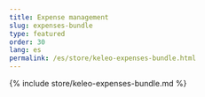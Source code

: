 ```yaml
---
title: Expense management
slug: expenses-bundle
type: featured
order: 30
lang: es
permalink: /es/store/keleo-expenses-bundle.html
---
```


{% include store/keleo-expenses-bundle.md %}
